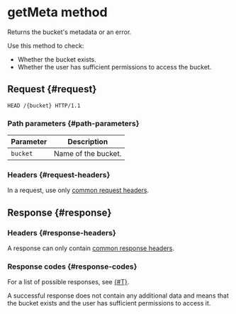 # getMeta method

Returns the bucket's metadata or an error.

Use this method to check:

- Whether the bucket exists.
- Whether the user has sufficient permissions to access the bucket.

## Request {#request}

```
HEAD /{bucket} HTTP/1.1
```

### Path parameters {#path-parameters}

| Parameter | Description |
| ----- | ----- |
| `bucket` | Name of the bucket. |

### Headers {#request-headers}

In a request, use only [common request headers](../common-request-headers.md).

## Response {#response}

### Headers {#response-headers}

A response can only contain [common response headers](../common-response-headers.md).

### Response codes {#response-codes}

For a list of possible responses, see [{#T}](../response-codes.md).

A successful response does not contain any additional data and means that the bucket exists and the user has sufficient permissions to access it.


